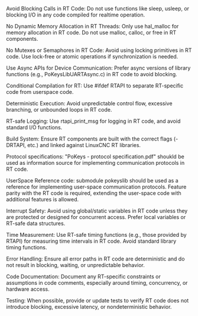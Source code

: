 Avoid Blocking Calls in RT Code:
Do not use functions like sleep, usleep, or blocking I/O in any code compiled for realtime operation.

No Dynamic Memory Allocation in RT Threads:
Only use hal_malloc for memory allocation in RT code. Do not use malloc, calloc, or free in RT components.

No Mutexes or Semaphores in RT Code:
Avoid using locking primitives in RT code. Use lock-free or atomic operations if synchronization is needed.

Use Async APIs for Device Communication:
Prefer async versions of library functions (e.g., PoKeysLibUARTAsync.c) in RT code to avoid blocking.

Conditional Compilation for RT:
Use #ifdef RTAPI to separate RT-specific code from userspace code.

Deterministic Execution:
Avoid unpredictable control flow, excessive branching, or unbounded loops in RT code.

RT-safe Logging:
Use rtapi_print_msg for logging in RT code, and avoid standard I/O functions.

Build System:
Ensure RT components are built with the correct flags (-DRTAPI, etc.) and linked against LinuxCNC RT libraries.

Protocol specifications:
"PoKeys - protocol specification.pdf" shoukld be used as information source for implementing communication protocols in RT code.

UserSpace Reference code:
submodule pokeyslib should be used as a reference for implementing user-space communication protocols. Feature parity with the RT code is required, extending the user-space code with additional features is allowed.

Interrupt Safety:
Avoid using global/static variables in RT code unless they are protected or designed for concurrent access. Prefer local variables or RT-safe data structures.

Time Measurement:
Use RT-safe timing functions (e.g., those provided by RTAPI) for measuring time intervals in RT code. Avoid standard library timing functions.

Error Handling:
Ensure all error paths in RT code are deterministic and do not result in blocking, waiting, or unpredictable behavior.

Code Documentation:
Document any RT-specific constraints or assumptions in code comments, especially around timing, concurrency, or hardware access.

Testing:
When possible, provide or update tests to verify RT code does not introduce blocking, excessive latency, or nondeterministic behavior.